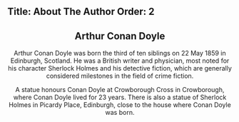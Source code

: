 Title: About The Author
Order: 2
---
<section id="features">
    <header class="style1">
        <h2>Arthur Conan Doyle</h2>
        <p>Arthur Conan Doyle was born the third of ten siblings on 22 May 1859 in Edinburgh, Scotland. He was a British writer and physician, most noted for his character Sherlock Holmes and his detective fiction, which are generally considered milestones in the field of crime fiction.</p>
        <p>A statue honours Conan Doyle at Crowborough Cross in Crowborough, where Conan Doyle lived for 23 years. There is also a statue of Sherlock Holmes in Picardy Place, Edinburgh, close to the house where Conan Doyle was born.</p>
    </header>
</section>